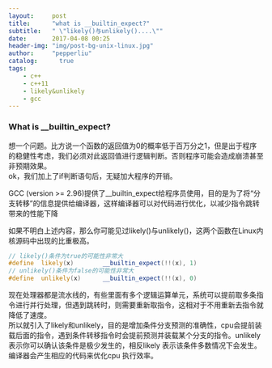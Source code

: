 ```yaml
---
layout:     post
title:      "what is __builtin_expect?"
subtitle:   " \"likely()与unlikely()....\""
date:       2017-04-08 00:25
header-img: "img/post-bg-unix-linux.jpg"
author:     "pepperliu"
catalog:      true
tags:
    - c++
    - c++11
    - likely&unlikely
    - gcc
---
```


### What is \_\_builtin\_expect?

想一个问题。比方说一个函数的返回值为0的概率低于百万分之1，但是出于程序的稳健性考虑，我们必须对此返回值进行逻辑判断。否则程序可能会造成崩溃甚至非预期效果。  
ok，我们加上了if判断语句后，无疑加大程序的开销。

GCC (version >= 2.96)提供了\_\_builtin\_expect给程序员使用，目的是为了将“分支转移”的信息提供给编译器，这样编译器可以对代码进行优化，以减少指令跳转带来的性能下降

如果不明白上述内容，那么你可能见过likely()与unlikely()，这两个函数在Linux内核源码中出现的比重极高。

```cpp
// likely()条件为true的可能性非常大
#define  likely(x)        __builtin_expect(!!(x), 1)
// unlikely()条件为false的可能性非常大
#define  unlikely(x)      __builtin_expect(!!(x), 0)
```

现在处理器都是流水线的，有些里面有多个逻辑运算单元，系统可以提前取多条指令进行并行处理，但遇到跳转时，则需要重新取指令，这相对于不用重新去指令就降低了速度。  
所以就引入了likely和unlikely，目的是增加条件分支预测的准确性，cpu会提前装载后面的指令，遇到条件转移指令时会提前预测并装载某个分支的指令。unlikely表示你可以确认该条件是极少发生的，相反likely 表示该条件多数情况下会发生。编译器会产生相应的代码来优化cpu 执行效率。 
